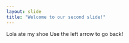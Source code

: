 ```yaml
---
layout: slide
title: "Welcome to our second slide!"
---
```

Lola ate my shoe
Use the left arrow to go back!
